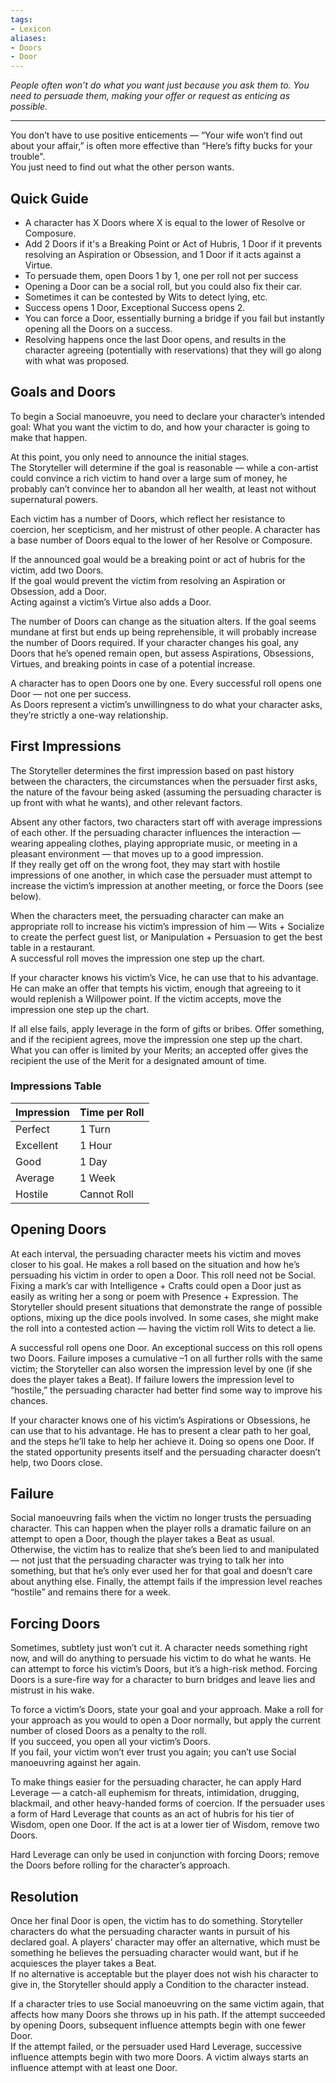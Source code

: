 ```yaml
---
tags:
- Lexicon
aliases:
- Doors
- Door
---
```


_People often won’t do what you want just because you ask them to. You need to persuade them, making your offer or request as enticing as possible._

---

You don’t have to use positive enticements — “Your wife won’t find out about your affair,” is often more effective than “Here’s fifty bucks for your trouble".\
You just need to find out what the other person wants.

## Quick Guide

- A character has X Doors where X is equal to the lower of Resolve or Composure.
- Add 2 Doors if it's a Breaking Point or Act of Hubris, 1 Door if it prevents resolving an Aspiration or Obsession, and 1 Door if it acts against a Virtue.
- To persuade them, open Doors 1 by 1, one per roll not per success
- Opening a Door can be a social roll, but you could also fix their car.
- Sometimes it can be contested by Wits to detect lying, etc.
- Success opens 1 Door, Exceptional Success opens 2.
- You can force a Door, essentially burning a bridge if you fail but instantly opening all the Doors on a success.
- Resolving happens once the last Door opens, and results in the character agreeing (potentially with reservations) that they will go along with what was proposed.

## Goals and Doors

To begin a Social manoeuvre, you need to declare your character’s intended goal: What you want the victim to do, and how your character is going to make that happen.

At this point, you only need to announce the initial stages.\
The Storyteller will determine if the goal is reasonable — while a con-artist could convince a rich victim to hand over a large sum of money, he probably can’t convince her to abandon all her wealth, at least not without supernatural powers.

Each victim has a number of Doors, which reflect her resistance to coercion, her scepticism, and her mistrust of other people. A character has a base number of Doors equal to the lower of her Resolve or Composure.

If the announced goal would be a breaking point or act of hubris for the victim, add two Doors.\
If the goal would prevent the victim from resolving an Aspiration or Obsession, add a Door.\
Acting against a victim’s Virtue also adds a Door.

The number of Doors can change as the situation alters. If the goal seems mundane at first but ends up being reprehensible, it will probably increase the number of Doors required. If your character changes his goal, any Doors that he’s opened remain open, but assess Aspirations, Obsessions, Virtues, and breaking points in case of a potential increase.

A character has to open Doors one by one. Every successful roll opens one Door — not one per success.\
As Doors represent a victim’s unwillingness to do what your character asks, they’re strictly a one-way relationship.

## First Impressions

The Storyteller determines the first impression based on past history between the characters, the circumstances when the persuader first asks, the nature of the favour being asked (assuming the persuading character is up front with what he wants), and other relevant factors.

Absent any other factors, two characters start off with average impressions of each other. If the persuading character influences the interaction — wearing appealing clothes, playing appropriate music, or meeting in a pleasant environment — that moves up to a good impression.\
If they really get off on the wrong foot, they may start with hostile impressions of one another, in which case the persuader must attempt to increase the victim’s impression at another meeting, or force the Doors (see below).

When the characters meet, the persuading character can make an appropriate roll to increase his victim’s impression of him — Wits + Socialize to create the perfect guest list, or Manipulation + Persuasion to get the best table in a restaurant.\
A successful roll moves the impression one step up the chart.

If your character knows his victim’s Vice, he can use that to his advantage. He can make an offer that tempts his victim, enough that agreeing to it would replenish a Willpower point. If the victim accepts, move the impression one step up the chart.

If all else fails, apply leverage in the form of gifts or bribes. Offer something, and if the recipient agrees, move the impression one step up the chart. What you can offer is limited by your Merits; an accepted offer gives the recipient the use of the Merit for a designated amount of time.

### Impressions Table

| Impression | Time per Roll |
| ---------- | ------------- |
| Perfect    | 1 Turn        |
| Excellent  | 1 Hour        |
| Good       | 1 Day         |
| Average    | 1 Week        |
| Hostile    | Cannot Roll   |

## Opening Doors

At each interval, the persuading character meets his victim and moves closer to his goal. He makes a roll based on the situation and how he’s persuading his victim in order to open a Door. This roll need not be Social. Fixing a mark’s car with Intelligence + Crafts could open a Door just as easily as writing her a song or poem with Presence + Expression. The Storyteller should present situations that demonstrate the range of possible options, mixing up the dice pools involved. In some cases, she might make the roll into a contested action — having the victim roll Wits to detect a lie.

A successful roll opens one Door. An exceptional success on this roll opens two Doors. Failure imposes a cumulative –1 on all further rolls with the same victim; the Storyteller can also worsen the impression level by one (if she does the player takes a Beat). If failure lowers the impression level to “hostile,” the persuading character had better find some way to improve his chances.

If your character knows one of his victim’s Aspirations or Obsessions, he can use that to his advantage. He has to present a clear path to her goal, and the steps he’ll take to help her achieve it. Doing so opens one Door. If the stated opportunity presents itself and the persuading character doesn’t help, two Doors close.

## Failure

Social manoeuvring fails when the victim no longer trusts the persuading character. This can happen when the player rolls a dramatic failure on an attempt to open a Door, though the player takes a Beat as usual.\
Otherwise, the victim has to realize that she’s been lied to and manipulated — not just that the persuading character was trying to talk her into something, but that he’s only ever used her for that goal and doesn’t care about anything else. Finally, the attempt fails if the impression level reaches “hostile” and remains there for a week.

## Forcing Doors

Sometimes, subtlety just won’t cut it. A character needs something right now, and will do anything to persuade his victim to do what he wants. He can attempt to force his victim’s Doors, but it’s a high-risk method. Forcing Doors is a sure-fire way for a character to burn bridges and leave lies and mistrust in his wake.

To force a victim’s Doors, state your goal and your approach. Make a roll for your approach as you would to open a Door normally, but apply the current number of closed Doors as a penalty to the roll.\
If you succeed, you open all your victim’s Doors.\
If you fail, your victim won’t ever trust you again; you can’t use Social manoeuvring against her again.

To make things easier for the persuading character, he can apply Hard Leverage — a catch-all euphemism for threats, intimidation, drugging, blackmail, and other heavy-handed forms of coercion. If the persuader uses a form of Hard Leverage that counts as an act of hubris for his tier of Wisdom, open one Door. If the act is at a lower tier of Wisdom, remove two Doors.

Hard Leverage can only be used in conjunction with forcing Doors; remove the Doors before rolling for the character’s approach.

## Resolution

Once her final Door is open, the victim has to do something. Storyteller characters do what the persuading character wants in pursuit of his declared goal. A players’ character may offer an alternative, which must be something he believes the persuading character would want, but if he acquiesces the player takes a Beat.\
If no alternative is acceptable but the player does not wish his character to give in, the Storyteller should apply a Condition to the character instead.

If a character tries to use Social manoeuvring on the same victim again, that affects how many Doors she throws up in his path. If the attempt succeeded by opening Doors, subsequent influence attempts begin with one fewer Door.\
If the attempt failed, or the persuader used Hard Leverage, successive influence attempts begin with two more Doors. A victim always starts an influence attempt with at least one Door.